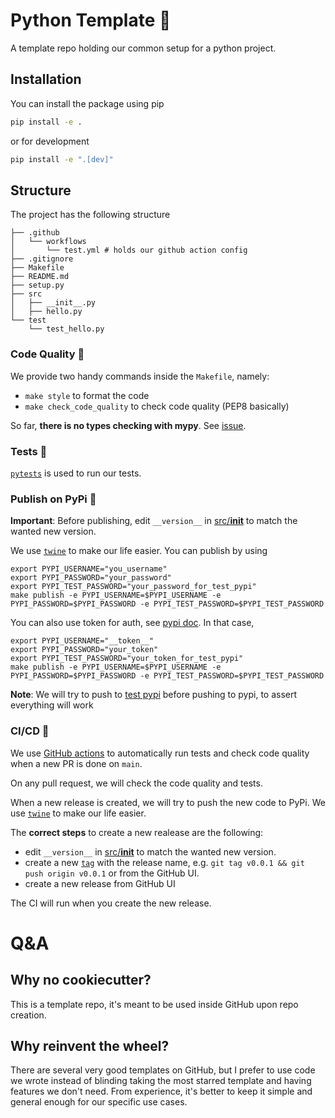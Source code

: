 # Python Template 🐍
A template repo holding our common setup for a python project.

## Installation

You can install the package using pip

```bash
pip install -e .
```

or for development

```bash
pip install -e ".[dev]"
```

## Structure

The project has the following structure

```
├── .github
│   └── workflows
│       └── test.yml # holds our github action config 
├── .gitignore
├── Makefile
├── README.md
├── setup.py
├── src
│   ├── __init__.py 
│   ├── hello.py 
└── test 
    └── test_hello.py
```

### Code Quality 🧹

We provide two handy commands inside the `Makefile`, namely:

- `make style` to format the code
- `make check_code_quality` to check code quality (PEP8 basically)

So far, **there is no types checking with mypy**. See [issue](https://github.com/roboflow-ai/template-python/issues/4). 

### Tests 🧪

[`pytests`](https://docs.pytest.org/en/7.1.x/) is used to run our tests.

### Publish on PyPi 🚀

**Important**: Before publishing, edit `__version__` in [src/__init__](/src/__init__.py) to match the wanted new version.

We use [`twine`](https://twine.readthedocs.io/en/stable/) to make our life easier. You can publish by using

```
export PYPI_USERNAME="you_username"
export PYPI_PASSWORD="your_password"
export PYPI_TEST_PASSWORD="your_password_for_test_pypi"
make publish -e PYPI_USERNAME=$PYPI_USERNAME -e PYPI_PASSWORD=$PYPI_PASSWORD -e PYPI_TEST_PASSWORD=$PYPI_TEST_PASSWORD
```

You can also use token for auth, see [pypi doc](https://pypi.org/help/#apitoken). In that case,

```
export PYPI_USERNAME="__token__"
export PYPI_PASSWORD="your_token"
export PYPI_TEST_PASSWORD="your_token_for_test_pypi"
make publish -e PYPI_USERNAME=$PYPI_USERNAME -e PYPI_PASSWORD=$PYPI_PASSWORD -e PYPI_TEST_PASSWORD=$PYPI_TEST_PASSWORD
```

**Note**: We will try to push to [test pypi](https://test.pypi.org/) before pushing to pypi, to assert everything will work

### CI/CD 🤖

We use [GitHub actions](https://github.com/features/actions) to automatically run tests and check code quality when a new PR is done on `main`.

On any pull request, we will check the code quality and tests.

When a new release is created, we will try to push the new code to PyPi. We use [`twine`](https://twine.readthedocs.io/en/stable/) to make our life easier. 

The **correct steps** to create a new realease are the following:
- edit `__version__` in [src/__init__](/src/__init__.py) to match the wanted new version.
- create a new [`tag`](https://git-scm.com/docs/git-tag) with the release name, e.g. `git tag v0.0.1 && git push origin v0.0.1` or from the GitHub UI.
- create a new release from GitHub UI

The CI will run when you create the new release.

# Q&A

## Why no cookiecutter?
This is a template repo, it's meant to be used inside GitHub upon repo creation.

## Why reinvent the wheel?

There are several very good templates on GitHub, but I prefer to use code we wrote instead of blinding taking the most starred template and having features we don't need. From experience, it's better to keep it simple and general enough for our specific use cases.
